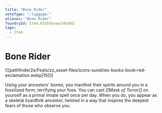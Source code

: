 ```yaml
---
title: "Bone Rider"
noteType: ":luggage:"
aliases: "Bone Rider"
foundryId: Item.K5Sb5bvowJn0a8Ql
tags:
  - Item
---
```


# Bone Rider
![[pathfinder2e/Feats/zz_asset-files/icons-sundries-books-book-red-exclamation.webp|150]]

Using your ancestors' bones, you manifest their spirits around you in a fossilized form, terrifying your foes. You can cast _[[Mask of Terror]]_ on yourself as a primal innate spell once per day. When you do, you appear as a skeletal lizardfolk ancestor, twisted in a way that inspires the deepest fears of those who observe you.

